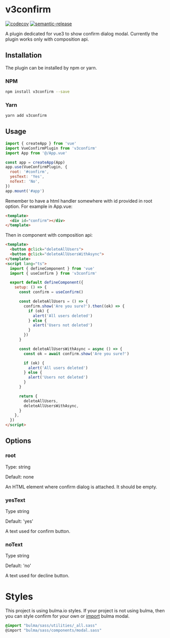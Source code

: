 # v3confirm

[![codecov](https://codecov.io/gh/malekim/v3confirm/branch/main/graph/badge.svg?token=CFUBKUJKVB)](https://codecov.io/gh/malekim/v3confirm)
[![semantic-release](https://img.shields.io/badge/%20%20%F0%9F%93%A6%F0%9F%9A%80-semantic--release-e10079.svg)](https://github.com/semantic-release/semantic-release)

A plugin dedicated for vue3 to show confirm dialog modal. Currently the plugin works only with composition api.

## Installation

The plugin can be installed by npm or yarn. 

### NPM

```bash
npm install v3confirm --save
```

### Yarn

```bash
yarn add v3confirm
```

## Usage

```javascript
import { createApp } from 'vue'
import VueConfirmPlugin from 'v3confirm'
import App from '@/App.vue'

const app = createApp(App)
app.use(VueConfirmPlugin, {
  root: '#confirm',
  yesText: 'Yes',
  noText: 'No',
})
app.mount('#app')
```

Remember to have a html handler somewhere with id provided in root option. For example in App.vue:

```html
<template>
  <div id="confirm"></div>
</template>
```

Then in component with composition api:

```html
<template>
  <button @click="deleteAllUsers">
  <button @click="deleteAllUsersWithAsync">
</template>
<script lang="ts">
  import { defineComponent } from 'vue'
  import { useConfirm } from 'v3confirm'

  export default defineComponent({
    setup: () => {
      const confirm = useConfirm()

      const deleteAllUsers = () => {
        confirm.show('Are you sure?').then((ok) => {
          if (ok) {
            alert('All users deleted')
          } else {
            alert('Users not deleted')
          }
        })
      }

      const deleteAllUsersWithAsync = async () => {
        const ok = await confirm.show('Are you sure?')

        if (ok) {
          alert('All users deleted')
        } else {
          alert('Users not deleted')
        }
      }

      return {
        deleteAllUsers,
        deleteAllUsersWithAsync,
      }
    },
  })
</script>
```

## Options

### root

Type: string

Default: none

An HTML element where confirm dialog is attached. It should be empty.

### yesText

Type string

Default: 'yes'

A text used for confirm button.

### noText

Type string

Default: 'no'

A text used for decline button.

# Styles

This project is using bulma.io styles. If your project is not using bulma, then you can style confirm for your own or [import](https://bulma.io/documentation/overview/modular/) bulma modal. 

```scss
@import "bulma/sass/utilities/_all.sass"
@import "bulma/sass/components/modal.sass"
```
